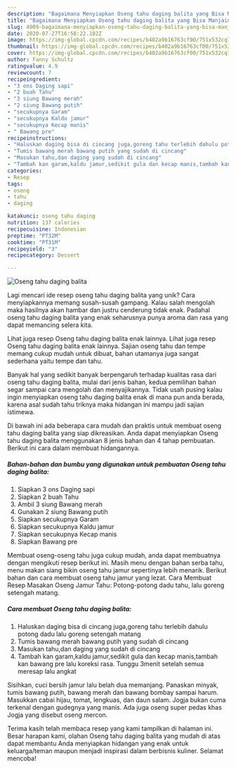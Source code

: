```yaml
---
description: "Bagaimana Menyiapkan Oseng tahu daging balita yang Bisa Manjain Lidah"
title: "Bagaimana Menyiapkan Oseng tahu daging balita yang Bisa Manjain Lidah"
slug: 4909-bagaimana-menyiapkan-oseng-tahu-daging-balita-yang-bisa-manjain-lidah
date: 2020-07-27T16:58:22.102Z
image: https://img-global.cpcdn.com/recipes/b402a9b16763cf00/751x532cq70/oseng-tahu-daging-balita-foto-resep-utama.jpg
thumbnail: https://img-global.cpcdn.com/recipes/b402a9b16763cf00/751x532cq70/oseng-tahu-daging-balita-foto-resep-utama.jpg
cover: https://img-global.cpcdn.com/recipes/b402a9b16763cf00/751x532cq70/oseng-tahu-daging-balita-foto-resep-utama.jpg
author: Fanny Schultz
ratingvalue: 4.9
reviewcount: 7
recipeingredient:
- "3 ons Daging sapi"
- "2 buah Tahu"
- "3 siung Bawang merah"
- "2 siung Bawang putih"
- "secukupnya Garam"
- "secukupnya Kaldu jamur"
- "secukupnya Kecap manis"
- " Bawang pre"
recipeinstructions:
- "Haluskan daging bisa di cincang juga,goreng tahu terlebih dahulu potong dadu lalu goreng setengah matang"
- "Tumis bawang merah bawang putih yang sudah di cincang"
- "Masukan tahu,dan daging yang sudah di cincang"
- "Tambah kan garam,kaldu jamur,sedikit gula dan kecap manis,tambah kan bawang pre lalu koreksi rasa. Tunggu 3menit setelah semua meresap lalu angkat"
categories:
- Resep
tags:
- oseng
- tahu
- daging

katakunci: oseng tahu daging 
nutrition: 137 calories
recipecuisine: Indonesian
preptime: "PT32M"
cooktime: "PT31M"
recipeyield: "3"
recipecategory: Dessert

---
```



![Oseng tahu daging balita](https://img-global.cpcdn.com/recipes/b402a9b16763cf00/751x532cq70/oseng-tahu-daging-balita-foto-resep-utama.jpg)

Lagi mencari ide resep oseng tahu daging balita yang unik? Cara menyiapkannya memang susah-susah gampang. Kalau salah mengolah maka hasilnya akan hambar dan justru cenderung tidak enak. Padahal oseng tahu daging balita yang enak seharusnya punya aroma dan rasa yang dapat memancing selera kita.

Lihat juga resep Oseng tahu daging balita enak lainnya. Lihat juga resep Oseng tahu daging balita enak lainnya. Sajian oseng tahu dan tempe memang cukup mudah untuk dibuat, bahan utamanya juga sangat sederhana yaitu tempe dan tahu.

Banyak hal yang sedikit banyak berpengaruh terhadap kualitas rasa dari oseng tahu daging balita, mulai dari jenis bahan, kedua pemilihan bahan segar sampai cara mengolah dan menyajikannya. Tidak usah pusing kalau ingin menyiapkan oseng tahu daging balita enak di mana pun anda berada, karena asal sudah tahu triknya maka hidangan ini mampu jadi sajian istimewa.


Di bawah ini ada beberapa cara mudah dan praktis untuk membuat oseng tahu daging balita yang siap dikreasikan. Anda dapat menyiapkan Oseng tahu daging balita menggunakan 8 jenis bahan dan 4 tahap pembuatan. Berikut ini cara dalam membuat hidangannya.

<!--inarticleads1-->

##### Bahan-bahan dan bumbu yang digunakan untuk pembuatan Oseng tahu daging balita:

1. Siapkan 3 ons Daging sapi
1. Siapkan 2 buah Tahu
1. Ambil 3 siung Bawang merah
1. Gunakan 2 siung Bawang putih
1. Siapkan secukupnya Garam
1. Siapkan secukupnya Kaldu jamur
1. Siapkan secukupnya Kecap manis
1. Siapkan  Bawang pre


Membuat oseng-oseng tahu juga cukup mudah, anda dapat membuatnya dengan mengikuti resep berikut ini. Masih menu dengan bahan serba tahu, menu makan siang bikin oseng tahu jamur sepertinya lebih menarik. Berikut bahan dan cara membuat oseng tahu jamur yang lezat. Cara Membuat Resep Masakan Oseng Jamur Tahu: Potong-potong dadu tahu, lalu goreng setengah matang. 

<!--inarticleads2-->

##### Cara membuat Oseng tahu daging balita:

1. Haluskan daging bisa di cincang juga,goreng tahu terlebih dahulu potong dadu lalu goreng setengah matang
1. Tumis bawang merah bawang putih yang sudah di cincang
1. Masukan tahu,dan daging yang sudah di cincang
1. Tambah kan garam,kaldu jamur,sedikit gula dan kecap manis,tambah kan bawang pre lalu koreksi rasa. Tunggu 3menit setelah semua meresap lalu angkat


Sisihkan, cuci bersih jamur lalu belah dua memanjang. Panaskan minyak, tumis bawang putih, bawang merah dan bawang bombay sampai harum. Masukkan cabai hijau, tomat, lengkuas, dan daun salam. Jogja bukan cuma terkenal dengan gudegnya yang manis. Ada juga oseng super pedas khas Jogja yang disebut oseng mercon. 

Terima kasih telah membaca resep yang kami tampilkan di halaman ini. Besar harapan kami, olahan Oseng tahu daging balita yang mudah di atas dapat membantu Anda menyiapkan hidangan yang enak untuk keluarga/teman maupun menjadi inspirasi dalam berbisnis kuliner. Selamat mencoba!
